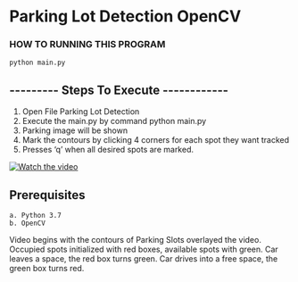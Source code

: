 #  Parking Lot Detection OpenCV
  
### HOW TO RUNNING THIS PROGRAM

```
python main.py
```
## --------- Steps To Execute ------------

1. Open File Parking Lot Detection
2. Execute the main.py by command python main.py
3. Parking image will be shown
4. Mark the contours by clicking 4 corners for each spot they want tracked
5. Presses ‘q’ when all desired spots are marked.
  
  [![Watch the video](https://img.youtube.com/vi/Jf88JUq6ZSQ/maxresdefault.jpg)](https://youtu.be/Jf88JUq6ZSQ)

  
## Prerequisites
    a. Python 3.7   
    b. OpenCV



  Video begins with the contours of Parking Slots overlayed the video.
  Occupied spots initialized with red boxes, available spots with green.
  Car leaves a space, the red box turns green.
  Car drives into a free space, the green box turns red.
